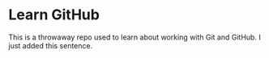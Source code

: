 # Learn GitHub

This is a throwaway repo used to learn about working with Git and GitHub.
I just added this sentence.
